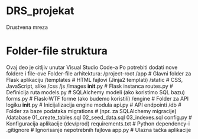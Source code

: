 # DRS_projekat
Drustvena mreza

# Folder-file struktura
Ovaj deo je citljiv unutar Visual Studio Code-a
Po potrebiti dodati nove foldere i file-ove
Folder-file arhitektura:
/project-root
  /app                  # Glavni folder za Flask aplikaciju
    /templates          # HTML fajlovi (Jinja2 templati)
    /static             # CSS, JavaScript, slike
      /css
      /js
      /images
    __init__.py         # Flask instanca
    routes.py           # Definicija ruta
    models.py           # SQLAlchemy modeli (ako koristimo SQL bazu)
    forms.py            # Flask-WTF forme (ako budemo koristili)
  /engine               # Folder za API logiku
    __init__.py         # Inicijalizacija engine modula
    api.py              # API endpointi
  /db                   # Folder za baze podataka
    migrations          # (npr. za SQLAlchemy migracije)
  /database
    01_create_tables.sql
    02_seed_data.sql
    03_indexes.sql
  config.py             # Konfiguracija aplikacije (dev/prod)
  requirements.txt      # Python dependency-i
  .gitignore            # Ignorisanje nepotrebnih fajlova
  app.py                # Ulazna tačka aplikacije


